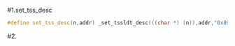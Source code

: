 #1.set_tss_desc

```cpp
#define set_tss_desc(n,addr) _set_tssldt_desc(((char *) (n)),addr,"0x89")
```

#2.